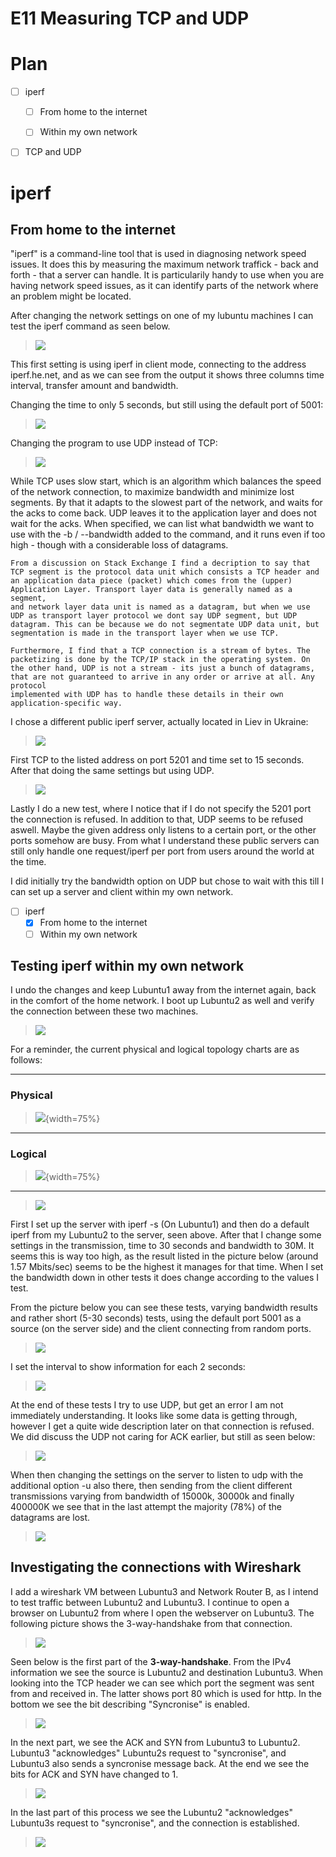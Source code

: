 # E11 Measuring TCP and UDP

# Plan

- [ ] iperf
	- [ ] From home to the internet
	- [ ] Within my own network


- [ ] TCP and UDP




# iperf

## From home to the internet

"iperf" is a command-line tool that is used in diagnosing network speed issues. It does this by measuring the maximum network traffick - back and forth - that a server can handle. It is particularily handy to use when you are having
network speed issues, as it can identify parts of the network where an problem might be located. 

After changing the network settings on one of my lubuntu machines I can test the iperf command as seen below.

>![](/documentation/E11/iperf1.png)

This first setting is using iperf in client mode, connecting to the address iperf.he.net,
and as we can see from the output it shows three columns time interval, transfer amount and bandwidth. 

Changing the time to only 5 seconds, but still using the default port of 5001:

>![](/documentation/E11/iperf4.png)

Changing the program to use UDP instead of TCP:

>![](/documentation/E11/iperf2.png)

While TCP uses slow start, which is an algorithm which balances the speed of the network connection, to maximize bandwidth and minimize lost segments. By that it adapts to the slowest part of the network, and waits for the acks to come back. UDP leaves it to the 
application layer and does not wait for the acks. When specified, we can list what bandwidth we want to use with the -b / --bandwidth added to the command, and it runs even if too high - though with a considerable loss of datagrams.

```
From a discussion on Stack Exchange I find a decription to say that TCP segment is the protocol data unit which consists a TCP header and an application data piece (packet) which comes from the (upper) Application Layer. Transport layer data is generally named as a segment, 
and network layer data unit is named as a datagram, but when we use UDP as transport layer protocol we dont say UDP segment, but UDP datagram. This can be because we do not segmentate UDP data unit, but segmentation is made in the transport layer when we use TCP. 

Furthermore, I find that a TCP connection is a stream of bytes. The packetizing is done by the TCP/IP stack in the operating system. On the other hand, UDP is not a stream - its just a bunch of datagrams, that are not guaranteed to arrive in any order or arrive at all. Any protocol
implemented with UDP has to handle these details in their own application-specific way.

```

I chose a different public iperf server, actually located in Liev in Ukraine:

>![](/documentation/E11/iperf5.png)

First TCP to the listed address on port 5201 and time set to 15 seconds. After that doing the same settings but using UDP.

>![](/documentation/E11/iperf5_1.png)

Lastly I do a new test, where I notice that if I do not specify the 5201 port the connection is refused. In addition to that, UDP seems to be refused aswell. Maybe the given address only listens to a certain port, or the other ports somehow are busy. 
From what I understand these public servers can still only handle one request/iperf per port from users around the world at the time. 

I did initially try the bandwidth option on UDP but chose to wait with this till I can set up a server and client within my own network. 

- [ ] iperf
	- [x] From home to the internet
	- [ ] Within my own network

## Testing iperf within my own network

I undo the changes and keep Lubuntu1 away from the internet again, back in the comfort of the home network. I boot up Lubuntu2 as well and verify the connection between these two machines. 

>![](/documentation/E11/ConnectionLub1and2.png)

For a reminder, the current physical and logical topology charts are as follows:

---
### Physical
>![](/documentation/E11/E11NetworkCharts-PhysicalTopology.png){width=75%}

---
### Logical
>![](/documentation/E11/E11NetworkCharts-LogicalTopology.png){width=75%}

---

>![](/documentation/E11/iperfLub1to2.png)

First I set up the server with iperf -s (On Lubuntu1) and then do a default iperf from my Lubuntu2 to the server, seen above. After that I change some settings in the transmission, time to 30 seconds and bandwidth to 30M. It seems this is way too high, as
the result listed in the picture below (around 1.57 Mbits/sec) seems to be the highest it manages for that time. When I set the bandwidth down in other tests it does change according to the values I test. 

From the picture below you can see these tests, varying bandwidth results and rather short (5-30 seconds) tests, using the default port 5001 as a source (on the server side) and the client connecting from random ports. 

>![](/documentation/E11/iperfLub1to2_2.png)

I set the interval to show information for each 2 seconds:

>![](/documentation/E11/iperfLub1to2_3.png)

At the end of these tests I try to use UDP, but get an error I am not immediately understanding. It looks like some data is getting through, however I get a quite wide description later on that connection is refused. We did discuss the UDP not caring for ACK earlier, but still as seen below:

>![](/documentation/E11/iperfLub1to2_4.png)

When then changing the settings on the server to listen to udp with the additional option -u also there, then sending from the client different transmissions varying from bandwidth of 15000k, 30000k and finally 400000K we see that in the last attempt the majority (78%) of the datagrams are lost. 

>![](/documentation/E11/iperfLub1to2_5.png)


## Investigating the connections with Wireshark

I add a wireshark VM between Lubuntu3 and Network Router B, as I intend to test traffic between Lubuntu2 and Lubuntu3. I continue to open a browser on Lubuntu2 from where I open the webserver on Lubuntu3. The following picture shows the 3-way-handshake from that connection.

>![](/documentation/E11/3wayhandshaketcp.png)

Seen below is the first part of the **3-way-handshake**. From the IPv4 information we see the source is Lubuntu2 and destination Lubuntu3. 
When looking into the TCP header we can see which port the segment was sent from and received in. The latter shows port 80 which is used for http. 
In the bottom we see the bit describing "Syncronise" is enabled. 

>![](/documentation/E11/part1_handshake.png)

In the next part, we see the ACK and SYN from Lubuntu3 to Lubuntu2. Lubuntu3 "acknowledges" Lubuntu2s request to "syncronise", and Lubuntu3 also sends a syncronise message back. At the end we see the bits for ACK and SYN have changed to 1. 
>![](/documentation/E11/part2_handshake.png)

In the last part of this process we see the Lubuntu2 "acknowledges" Lubuntu3s request to "syncronise", and the connection is established. 

>![](/documentation/E11/part3_handshake.png)

